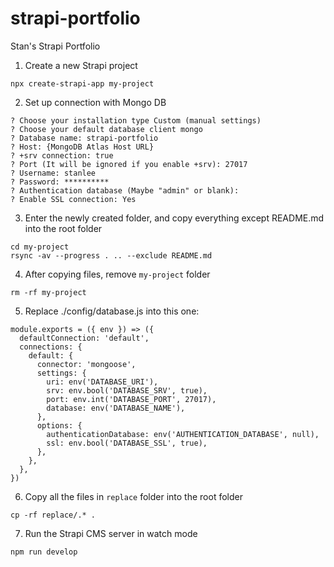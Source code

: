 # strapi-portfolio

Stan's Strapi Portfolio

1. Create a new Strapi project

```
npx create-strapi-app my-project
```

2. Set up connection with Mongo DB

```
? Choose your installation type Custom (manual settings)
? Choose your default database client mongo
? Database name: strapi-portfolio
? Host: {MongoDB Atlas Host URL}
? +srv connection: true
? Port (It will be ignored if you enable +srv): 27017
? Username: stanlee
? Password: **********
? Authentication database (Maybe "admin" or blank):
? Enable SSL connection: Yes
```

3. Enter the newly created folder, and copy everything except README.md into the root folder

```
cd my-project
rsync -av --progress . .. --exclude README.md
```

4. After copying files, remove `my-project` folder

```
rm -rf my-project
```

5. Replace ./config/database.js into this one:

```
module.exports = ({ env }) => ({
  defaultConnection: 'default',
  connections: {
    default: {
      connector: 'mongoose',
      settings: {
        uri: env('DATABASE_URI'),
        srv: env.bool('DATABASE_SRV', true),
        port: env.int('DATABASE_PORT', 27017),
        database: env('DATABASE_NAME'),
      },
      options: {
        authenticationDatabase: env('AUTHENTICATION_DATABASE', null),
        ssl: env.bool('DATABASE_SSL', true),
      },
    },
  },
})
```

6. Copy all the files in `replace` folder into the root folder

```
cp -rf replace/.* .
```

7. Run the Strapi CMS server in watch mode

```
npm run develop
```

